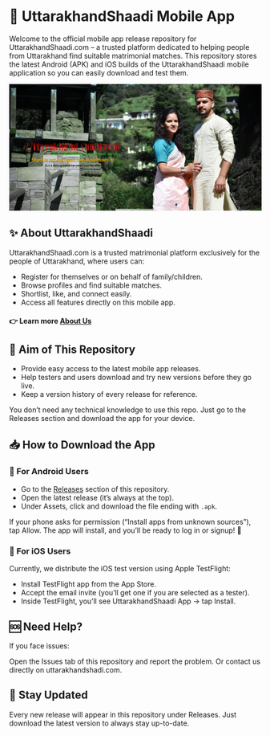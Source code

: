 # 📱 UttarakhandShaadi Mobile App

Welcome to the official mobile app release repository for UttarakhandShaadi.com – a trusted platform dedicated to helping people from Uttarakhand find suitable matrimonial matches.
This repository stores the latest Android (APK) and iOS builds of the UttarakhandShaadi mobile application so you can easily download and test them.

![Social Banner](./screenshots/github_social_frame.png)

## ✨ About UttarakhandShaadi

UttarakhandShaadi.com is a trusted matrimonial platform exclusively for the people of Uttarakhand, where users can:

- Register for themselves or on behalf of family/children.
- Browse profiles and find suitable matches.
- Shortlist, like, and connect easily.
- Access all features directly on this mobile app.

#### 👉 Learn more [About Us](https://uttarakhandshadi.com/shaadi/about_us)

## 🎯 Aim of This Repository

- Provide easy access to the latest mobile app releases.
- Help testers and users download and try new versions before they go live.
- Keep a version history of every release for reference.

You don’t need any technical knowledge to use this repo. Just go to the Releases section and download the app for your device.

## 📥 How to Download the App

### 🔹 For Android Users

- Go to the [Releases](https://github.com/joshidipesh12/uttarakhandshadi.app/releases) section of this repository.
- Open the latest release (it’s always at the top).
- Under Assets, click and download the file ending with `.apk`.

If your phone asks for permission (“Install apps from unknown sources”), tap Allow.
The app will install, and you’ll be ready to log in or signup! 🎉

### 🔹 For iOS Users

Currently, we distribute the iOS test version using Apple TestFlight:

- Install TestFlight app from the App Store.
- Accept the email invite (you’ll get one if you are selected as a tester).
- Inside TestFlight, you’ll see UttarakhandShaadi App → tap Install.

## 🆘 Need Help?

If you face issues:

Open the Issues tab of this repository and report the problem.
Or contact us directly on uttarakhandshadi.com.

## 🚀 Stay Updated

Every new release will appear in this repository under Releases.
Just download the latest version to always stay up-to-date.
